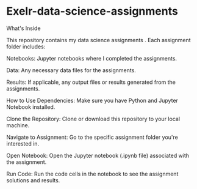 # Exelr-data-science-assignments
What's Inside

This repository contains my data science assignments . Each assignment folder includes:

Notebooks: Jupyter notebooks where I completed the assignments.

Data: Any necessary data files for the assignments.

Results: If applicable, any output files or results generated from the assignments.

How to Use
Dependencies: Make sure you have Python and Jupyter Notebook installed.

Clone the Repository: Clone or download this repository to your local machine.

Navigate to Assignment: Go to the specific assignment folder you're interested in.

Open Notebook: Open the Jupyter notebook (.ipynb file) associated with the assignment.

Run Code: Run the code cells in the notebook to see the assignment solutions and results.

